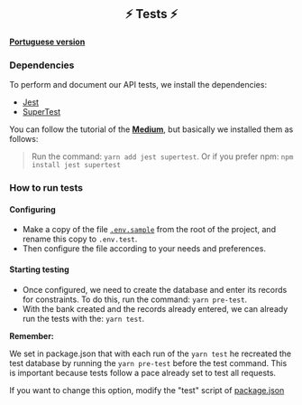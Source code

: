 <h2 align="center"> ⚡ Tests ⚡ </h2>

#### [Portuguese version](https://github.com/Squad-Back-End/reprography-nodejs/tree/master/tests)

### Dependencies

To perform and document our API tests, we install the dependencies:

* [Jest](https://jestjs.io/pt-BR/) 
* [SuperTest](https://www.npmjs.com/package/supertest)

You can follow the tutorial of the **[Medium](https://medium.com/beelabacademy/testes-automatizados-de-apis-com-jest-supertest-8aa6a96f61d1)**, but basically we installed them as follows:

> Run the command: `yarn add jest supertest`. Or if you prefer npm: `npm install jest supertest`

### How to run tests

#### Configuring

 * Make a copy of the file [`.env.sample`](https://github.com/Squad-Back-End/reprography-nodejs/blob/master/.env.sample) from the root of the project, and rename this copy to `.env.test`.
 * Then configure the file according to your needs and preferences.

#### Starting testing

* Once configured, we need to create the database and enter its records for constraints. To do this, run the command: `yarn pre-test`.
* With the bank created and the records already entered, we can already run the tests with the: `yarn test`.

**Remember:** 

We set in package.json that with each run of the `yarn test` he recreated the test database by running the `yarn pre-test` before the test command. This is important because tests follow a pace already set to test all requests.

If you want to change this option, modify the "test" script of [package.json](https://github.com/Squad-Back-End/reprography-nodejs/blob/master/package.json)
